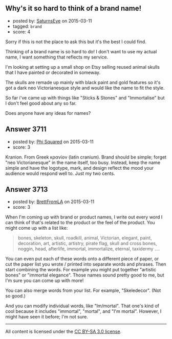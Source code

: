 ## Why's it so hard to think of a brand name!

- posted by: [SaturnsEye](https://stackexchange.com/users/2443859/saturnseye) on 2015-03-11
- tagged: `brand`
- score: 4

<p>Sorry if this is not the place to ask this but it's the best I could find.</p>

<p>Thinking of a brand name is so hard to do! I don't want to use my actual name, I want something that reflects my service.</p>

<p>I'm looking at setting up a small shop on Etsy selling reused animal skulls that I have painted or decorated in someway.</p>

<p>The skulls are remade up mainly with black paint and gold features so it's got a dark neo Victorianesque style and would like the name to fit the style.</p>

<p>So far i've came up with things like "Sticks &amp; Stones" and "Immortalise" but I don't feel good about any so far.</p>

<p>Does anyone have any ideas for names?</p>



## Answer 3711

- posted by: [Phi Squared](https://stackexchange.com/users/5922815/phi-squared) on 2015-03-11
- score: 3

<p>Kranion. From Greek κρανίον (latin cranium). Brand should be simple; forget "neo Victorianesque" in the name itself, too busy.  Instead, keep the name simple and have the logotype, mark, and design reflect the mood your audience would respond well to.  Just my two cents.</p>



## Answer 3713

- posted by: [BrettFromLA](https://stackexchange.com/users/2813127/brettfromla) on 2015-03-11
- score: 3

<p>When I'm coming up with brand or product names, I write out every word I can think of that's related to the product or the feel of the product. You might come up with a list like:</p>

<blockquote>
  <p>bones, skeleton, skull, roadkill, animal, Victorian, elegant, paint, decoration,
  art, artistic, artistry, pirate flag, skull and cross bones, 
  noggin, head, afterlife, immortal, immortalize, eternal, taxidermy ....</p>
</blockquote>

<p>You can even put each of these words onto a different piece of paper, or cut the paper list you wrote / printed into separate words and phrases.  Then start combining the words. For example you might put together "artistic bones" or "immortal elegance". Those names sound pretty good to me, but I'm sure you can come up with more!</p>

<p>You can also merge words from your list.  For example, "Skeledecor". (Not so good.)</p>

<p>And you can modify individual words, like "Im/mortal". That one's kind of cool because it includes "immortal", "mortal", and "I'm mortal". However, I might have seen it before; I'm not sure.</p>




---

All content is licensed under the [CC BY-SA 3.0 license](https://creativecommons.org/licenses/by-sa/3.0/).

